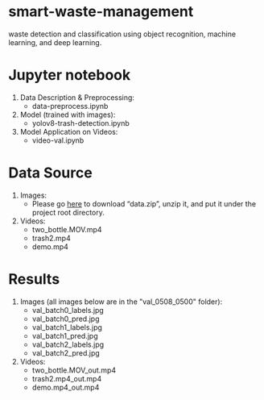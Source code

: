 # smart-waste-management
waste detection and classification using object recognition, machine learning, and deep learning.

# Jupyter notebook
1. Data Description & Preprocessing:
   - data-preprocess.ipynb
3. Model (trained with images):
   - yolov8-trash-detection.ipynb
5. Model Application on Videos:
   - video-val.ipynb

# Data Source
1. Images:
   - Please go [here](https://drive.google.com/drive/u/0/folders/1zwkuQamOJ0ThWWjWh5pNhYCM5KttJA5H) to download “data.zip”, unzip it, and put it under the project root directory.
3. Videos:
   - two_bottle.MOV.mp4
   - trash2.mp4
   - demo.mp4

# Results
1. Images (all images below are in the "val_0508_0500" folder):
   - val_batch0_labels.jpg
   - val_batch0_pred.jpg
   - val_batch1_labels.jpg
   - val_batch1_pred.jpg
   - val_batch2_labels.jpg
   - val_batch2_pred.jpg
3. Videos:
   - two_bottle.MOV_out.mp4
   - trash2.mp4_out.mp4
   - demo.mp4_out.mp4
